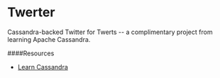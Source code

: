 # Twerter
Cassandra-backed Twitter for Twerts -- a complimentary project from learning Apache Cassandra.


####Resources

  * [Learn Cassandra](https://teddyma.gitbooks.io/learncassandra/content/index.html)
